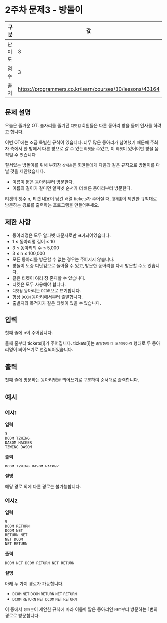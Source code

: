 # 2주차 문제3 - 방돌이

|구분|값|
|---|---|
|난이도|3|
|점수|3|
|출처|https://programmers.co.kr/learn/courses/30/lessons/43164|

## 문제 설명
오늘은 즐거운 OT. 술자리를 즐기던 `디닷컴` 회원들은 다른 동아리 방을 돌며 인사를 하려고 합니다.

이번 OT에는 조금 특별한 규칙이 있습니다. 너무 많은 동아리가 참여했기 때문에 주최자 측에서 한 방에서 다른 방으로 갈 수 있는 `티켓`을 주었고, 이 `티켓`이 있어야만 방을 움직일 수 있습니다.

질서있는 방돌이를 위해 부회장 `장재훈`은 회원들에게 다음과 같은 규칙으로 방돌이를 다닐 것을 제안했습니다.
- 이름이 짧은 동아리부터 방문한다.
- 이름의 길이가 같다면 알파벳 순서가 더 빠른 동아리부터 방문한다.

티켓의 갯수 n, 티켓 내용이 담긴 배열 tickets가 주어질 때, `장재훈`이 제안한 규칙대로 방문하는 경로를 출력하는 프로그램을 만들어주세요.

## 제한 사항
- 동아리명은 모두 알파벳 대문자로만 표기되어있습니다.
- 1 ≤ 동아리명 길이 ≤ 10
- 3 ≤ 동아리의 수 ≤ 5,000
- 3 ≤ n ≤ 100,000
- 모든 동아리를 방문할 수 없는 경우는 주어지지 않습니다.
- 방돌이 도중 디닷컴으로 돌아올 수 있고, 방문한 동아리를 다시 방문할 수도 있습니다.
- 같은 티켓이 여러 장 존재할 수 있습니다.
- 티켓은 모두 사용해야 합니다.
- `디닷컴` 동아리는 `DCOM`으로 표기합니다.
- 항상 `DCOM` 동아리에서부터 출발합니다.
- 출발지와 목적지가 같은 티켓이 있을 수 있습니다.

## 입력
첫째 줄에 n이 주어집니다.

둘째 줄부터 tickets[i]가 주어집니다. tickets[i]는 `출발동아리 도착동아리` 형태로 두 동아리명이 띄어쓰기로 연결되어있습니다.

## 출력
첫째 줄에 방문하는 동아리명을 띄어쓰기로 구분하여 순서대로 출력합니다.

## 예시
### 예시1
**입력**

```
3
DCOM TZWING
DASOM HACKER
TZWING DASOM
```

**출력**
```
DCOM TZWING DASOM HACKER
```

**설명**

해당 경로 외에 다른 경로는 불가능합니다.


### 예시2
**입력**

```
5
DCOM RETURN
DCOM NET
RETURN NET
NET DCOM
NET RETURN
```

**출력**
```
DCOM NET DCOM RETURN NET RETURN
```

**설명**

아래 두 가지 경로가 가능합니다.
- `DCOM` `NET` `DCOM` `RETURN` `NET` `RETURN`
- `DCOM` `RETURN` `NET` `DCOM` `NET` `RETURN`

이 중에서 `장재훈`이 제안한 규칙에 따라 이름이 짧은 동아리인 `NET`부터 방문하는 1번의 경로로 방문합니다.
